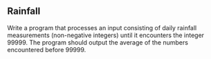 ## Rainfall

Write a program that processes an input consisting of daily rainfall
measurements (non-negative integers) until it encounters the integer
99999. The program should output the average of the numbers
encountered before 99999.

